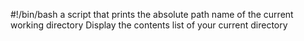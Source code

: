 #!/bin/bash
a script that prints the absolute path name of the current working directory
Display the contents list of your current directory
